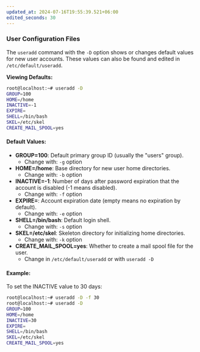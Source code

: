 ```yaml
---
updated_at: 2024-07-16T19:55:39.521+06:00
edited_seconds: 30
---
```

### User Configuration Files

The `useradd` command with the `-D` option shows or changes default values for new user accounts. These values can also be found and edited in `/etc/default/useradd`.

**Viewing Defaults:**
```bash
root@localhost:~# useradd -D
GROUP=100
HOME=/home
INACTIVE=-1
EXPIRE=
SHELL=/bin/bash
SKEL=/etc/skel
CREATE_MAIL_SPOOL=yes
```

#### Default Values:

- **GROUP=100**: Default primary group ID (usually the "users" group).
  - Change with: `-g` option
- **HOME=/home**: Base directory for new user home directories.
  - Change with: `-b` option
- **INACTIVE=-1**: Number of days after password expiration that the account is disabled (-1 means disabled).
  - Change with: `-f` option
- **EXPIRE=**: Account expiration date (empty means no expiration by default).
  - Change with: `-e` option
- **SHELL=/bin/bash**: Default login shell.
  - Change with: `-s` option
- **SKEL=/etc/skel**: Skeleton directory for initializing home directories.
  - Change with: `-k` option
- **CREATE_MAIL_SPOOL=yes**: Whether to create a mail spool file for the user.
  - Change in `/etc/default/useradd` or with `useradd -D`

#### Example:
To set the INACTIVE value to 30 days:
```bash
root@localhost:~# useradd -D -f 30
root@localhost:~# useradd -D
GROUP=100
HOME=/home
INACTIVE=30
EXPIRE=
SHELL=/bin/bash
SKEL=/etc/skel
CREATE_MAIL_SPOOL=yes
```
